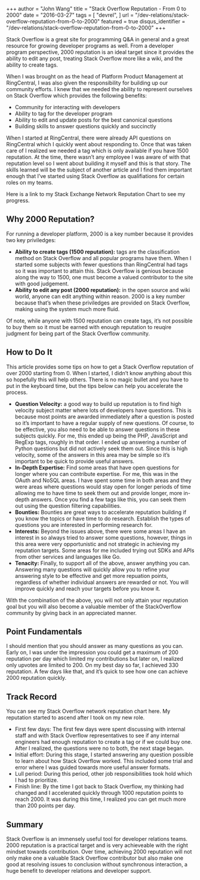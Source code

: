 +++
author = "John Wang"
title = "Stack Overflow Reputation - From 0 to 2000"
date = "2016-03-27"
tags = [
    "devrel",
]
url = "/dev-relations/stack-overflow-reputation-from-0-to-2000"
featured = true
disqus_identifier = "/dev-relations/stack-overflow-reputation-from-0-to-2000"
+++

Stack Overflow is a great site for programming Q&A in general and a great resource for growing developer programs as well. From a developer program perspective, 2000 reputation is an ideal target since it provides the ability to edit any post, treating Stack Overflow more like a wiki, and the ability to create tags.

When I was brought on as the head of Platform Product Management at RingCentral, I was also given the responsibility for building up our community efforts. I knew that we needed the ability to represent ourselves on Stack Overflow which provides the following benefits:

* Community for interacting with developers
* Ability to tag for the developer program
* Ability to edit and update posts for the best canonical questions
* Building skills to answer questions quickly and succinctly

When I started at RingCentral, there were already API questions on RingCentral which I quickly went about responding to. Once that was taken care of I realized we needed a tag which is only available if you have 1500 reputation. At the time, there wasn’t any employee I was aware of with that reputation level so I went about building it myself and this is that story. The skills learned will be the subject of another article and I find them important enough that I’ve started using Stack Overflow as qualifiations for certain roles on my teams.

Here is a link to my Stack Exchange Network Reputation Chart to see my progress.

## Why 2000 Reputation?

For running a developer platform, 2000 is a key number because it provides two key priviledges:

* **Ability to create tags (1500 reputation):** tags are the classification method on Stack Overflow and all popular programs have them. When I started some subjects with fewer questions than RingCentral had tags so it was important to attain this. Stack Overflow is genious because along the way to 1500, one must become a valued contributor to the site with good judgement.
* **Ability to edit any post (2000 reputation):** in the open source and wiki world, anyone can edit anything within reason. 2000 is a key number because that’s when these priviledges are provided on Stack Overflow, making using the system much more fluid.

Of note, while anyone with 1500 reputation can create tags, it’s not possible to buy them so it must be earned with enough reputation to reuqire judgment for being part of the Stack Overflow community.

## How to Do It

This article provides some tips on how to get a Stack Overflow reputation of over 2000 starting from 0. When I started, I didn’t know anything about this so hopefully this will help others. There is no magic bullet and you have to put in the keyboard time, but the tips below can help you accelerate the process.

* **Question Velocity:** a good way to build up reputation is to find high velocity subject matter where lots of developers have questions. This is because most points are awarded immediately after a question is posted so it’s important to have a regular supply of new questions. Of course, to be effective, you also need to be able to answer questions in these subjects quickly. For me, this ended up being the PHP, JavaScript and RegExp tags, roughly in that order. I ended up answering a number of Python questions but did not actively seek them out. Since this is high velocity, some of the answers in this area may be simple so it’s important to be quick to provide useful answers.
* **In-Depth Expertise:** Find some areas that have open questions for longer where you can contribute expertise. For me, this was in the OAuth and NoSQL areas. I have spent some time in both areas and they were areas where questions would stay open for longer periods of time allowing me to have time to seek them out and provide longer, more in-depth answers. Once you find a few tags like this, you can seek them out using the question filtering capabilities.
* **Bounties:** Bounties are great ways to accelerate reputation building if you know the topics or have time to do research. Establish the types of questions you are interested in performing research for.
* **Interests:** Beyond the issues above, there were some areas I have an interest in so always tried to answer some questions, however, things in this area were very opportunistic and not strategic in achieving my reputation targets. Some areas for me included trying out SDKs and APIs from other services and languages like Go.
* **Tenacity:** Finally, to support all of the above, answer anything you can. Answering many questions will quickly allow you to refine your answering style to be effective and get more repuation points, regardless of whether individual answers are rewarded or not. You will improve quickly and reach your targets before you know it.

With the combination of the above, you will not only attain your reputation goal but you will also become a valuable member of the StackOverflow community by giving back in an appreciated manner.

## Point Fundamentals

I should mention that you should answer as many questions as you can. Early on, I was under the impression you could get a maximum of 200 reputation per day which limited my contributions but later on, I realized only upvotes are limited to 200. On my best day so far, I achieved 330 reputation. A few days like that, and it’s quick to see how one can achieve 2000 reputation quickly.

## Track Record

You can see my Stack Overflow network reputation chart here. My reputation started to ascend after I took on my new role.

* First few days: The first few days were spent discussing with internal staff and with Stack Overflow representatives to see if any internal engineers had enough reputation to create a tag or if we could buy one. After I realized, the questions were no to both, the next stage began.
* Initial effort: During this stage, I started answering any question possible to learn about how Stack Overflow worked. This included some trial and error where I was guided towards more useful answer formats.
* Lull period: During this period, other job responsibilities took hold which I had to prioritize.
* Finish line: By the time I got back to Stack Overflow, my thinking had changed and I accelerated quickly through 1000 reputation points to reach 2000. It was during this time, I realized you can get much more than 200 points per day.

## Summary

Stack Overflow is an immensely useful tool for developer relations teams. 2000 reputation is a practical target and is very achieveable with the right mindset towards contribution. Over time, achieving 2000 reputation will not only make one a valuable Stack Overflow contributor but also make one good at resolving issues to conclusion without synchronous interaction, a huge benefit to developer relations and developer support.